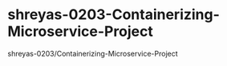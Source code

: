 # shreyas-0203-Containerizing-Microservice-Project
shreyas-0203/Containerizing-Microservice-Project
